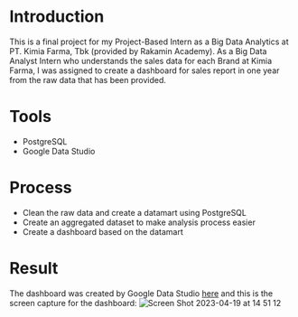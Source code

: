 # Introduction

This is a final project for my Project-Based Intern as a Big Data Analytics at PT. Kimia Farma, Tbk (provided by Rakamin Academy). As a Big Data Analyst Intern who understands the sales data for each Brand at Kimia Farma, I was assigned to create a dashboard for sales report in one year from the raw data that has been provided.  

# Tools
- PostgreSQL
- Google Data Studio

# Process
- Clean the raw data and create a datamart using PostgreSQL
- Create an aggregated dataset to make analysis process easier
- Create a dashboard based on the datamart

# Result
The dashboard was created by Google Data Studio [here](https://lookerstudio.google.com/reporting/461e90ed-4ef9-4644-8f1b-d86a3e9c5805) and this is the screen capture for the dashboard:
![Screen Shot 2023-04-19 at 14 51 12](https://user-images.githubusercontent.com/122350261/233010224-9e49a6f1-c4d4-44b5-b9ba-4bbf544f517c.png)

